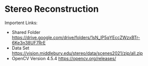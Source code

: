 # Stereo Reconstruction

Importent Links:

- Shared Folder https://drive.google.com/drive/folders/1sN_lP5qYEccZWzxBTr-6Ke3n38UF7RrE 
- Data Set https://vision.middlebury.edu/stereo/data/scenes2021/zip/all.zip
- OpenCV Version 4.5.4 https://opencv.org/releases/